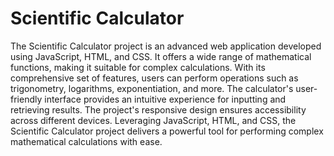 # Scientific Calculator
The Scientific Calculator project is an advanced web application developed using JavaScript, HTML, and CSS. It offers a wide range of mathematical functions, making it suitable for complex calculations. With its comprehensive set of features, users can perform operations such as trigonometry, logarithms, exponentiation, and more. The calculator's user-friendly interface provides an intuitive experience for inputting and retrieving results. The project's responsive design ensures accessibility across different devices. Leveraging JavaScript, HTML, and CSS, the Scientific Calculator project delivers a powerful tool for performing complex mathematical calculations with ease.
